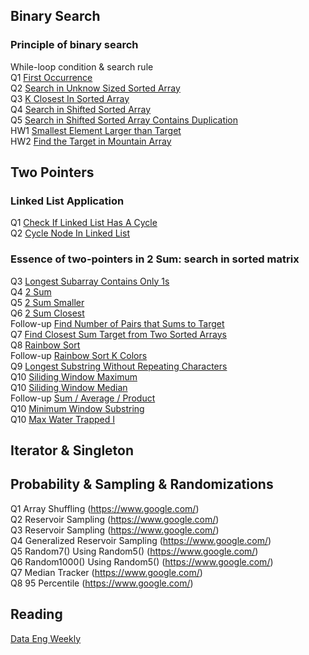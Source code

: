 ## Binary Search
### Principle of binary search <br/>
While-loop condition & search rule <br/> 
Q1 [First Occurrence](https://www.google.com/) <br/>
Q2 [Search in Unknow Sized Sorted Array](https://www.google.com/) <br/>
Q3 [K Closest In Sorted Array](https://www.google.com/) <br/>
Q4 [Search in Shifted Sorted Array](https://www.google.com/) <br/>
Q5 [Search in Shifted Sorted Array Contains Duplication](https://www.google.com/) <br/>
HW1 [Smallest Element Larger than Target](https://www.google.com/) <br/>
HW2 [Find the Target in Mountain Array](https://www.google.com/) <br/> 

## Two Pointers
### Linked List Application <br/>
Q1 [Check If Linked List Has A Cycle](https://github.com/iris-in-sea/IN-SEA/blob/master/Two-Pointers/CheckIfLinkedListHasACycle.java) <br/>
Q2 [Cycle Node In Linked List](https://github.com/iris-in-sea/IN-SEA/blob/master/Two-Pointers/CycleNodeInLinkedList.java) <br/>

### Essence of two-pointers in 2 Sum: search in sorted matrix
Q3 [Longest Subarray Contains Only 1s](https://github.com/iris-in-sea/IN-SEA/blob/master/Two-Pointers/LongestSubarrayContainsOnly1s.java) <br/>
Q4 [2 Sum](https://github.com/iris-in-sea/IN-SEA/blob/master/Two-Pointers/2Sum.java) <br/>
Q5 [2 Sum Smaller](https://github.com/iris-in-sea/IN-SEA/blob/master/Two-Pointers/2SumSmaller.java) <br/>
Q6 [2 Sum Closest](https://github.com/iris-in-sea/IN-SEA/blob/master/Two-Pointers/2SumClosest.java) <br/>
Follow-up [Find Number of Pairs that Sums to Target](https://www.google.com/) <br/>
Q7 [Find Closest Sum Target from Two Sorted Arrays](https://github.com/iris-in-sea/IN-SEA/blob/master/Two-Pointers/2SumTwoArrays.java) <br/>
Q8 [Rainbow Sort](https://www.google.com/) <br/>
Follow-up [Rainbow Sort K Colors](https://www.google.com/) <br/>
Q9 [Longest Substring Without Repeating Characters](https://www.google.com/) <br/>
Q10 [Siliding Window Maximum](https://www.google.com/) <br/>
Q10 [Siliding Window Median](https://www.google.com/) <br/>
Follow-up [Sum / Average / Product](https://www.google.com/) <br/>
Q10 [Minimum Window Substring](https://www.google.com/) <br/>
Q10 [Max Water Trapped I](https://www.google.com/) <br/>


## Iterator & Singleton

## Probability & Sampling & Randomizations 
 Q1 Array Shuffling (https://www.google.com/) <br/>
 Q2 Reservoir Sampling (https://www.google.com/) <br/>
 Q3 Reservoir Sampling (https://www.google.com/) <br/>
 Q4 Generalized Reservoir Sampling (https://www.google.com/) <br/>
 Q5 Random7() Using Random5() (https://www.google.com/) <br/>
 Q6 Random1000() Using Random5() (https://www.google.com/) <br/>
 Q7 Median Tracker (https://www.google.com/) <br/>
 Q8 95 Percentile (https://www.google.com/) <br/>

## Reading
[Data Eng Weekly](https://www.google.com/)
